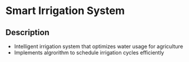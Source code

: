 # Smart Irrigation System

## Description 
* Intelligent irrigation system that optimizes water usage for agriculture
* Implements algrorithm to schedule irrigation cycles efficiently
  
